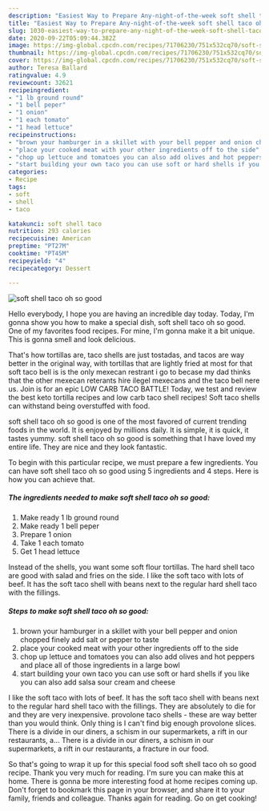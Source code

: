 ```yaml
---
description: "Easiest Way to Prepare Any-night-of-the-week soft shell taco oh so good"
title: "Easiest Way to Prepare Any-night-of-the-week soft shell taco oh so good"
slug: 1030-easiest-way-to-prepare-any-night-of-the-week-soft-shell-taco-oh-so-good
date: 2020-09-22T05:09:44.382Z
image: https://img-global.cpcdn.com/recipes/71706230/751x532cq70/soft-shell-taco-oh-so-good-recipe-main-photo.jpg
thumbnail: https://img-global.cpcdn.com/recipes/71706230/751x532cq70/soft-shell-taco-oh-so-good-recipe-main-photo.jpg
cover: https://img-global.cpcdn.com/recipes/71706230/751x532cq70/soft-shell-taco-oh-so-good-recipe-main-photo.jpg
author: Teresa Ballard
ratingvalue: 4.9
reviewcount: 32621
recipeingredient:
- "1 lb ground round"
- "1 bell peper"
- "1 onion"
- "1 each tomato"
- "1 head lettuce"
recipeinstructions:
- "brown your hamburger in a skillet with your bell pepper and onion chopped finely add salt or pepper to taste"
- "place your cooked meat with your other ingredients off to the side"
- "chop up lettuce and tomatoes you can also add olives and hot peppers and place all of those ingredients in a large bowl"
- "start building your own taco you can use soft or hard shells if you like you can also add salsa sour cream and cheese"
categories:
- Recipe
tags:
- soft
- shell
- taco

katakunci: soft shell taco 
nutrition: 293 calories
recipecuisine: American
preptime: "PT27M"
cooktime: "PT45M"
recipeyield: "4"
recipecategory: Dessert

---
```



![soft shell taco oh so good](https://img-global.cpcdn.com/recipes/71706230/751x532cq70/soft-shell-taco-oh-so-good-recipe-main-photo.jpg)

Hello everybody, I hope you are having an incredible day today. Today, I'm gonna show you how to make a special dish, soft shell taco oh so good. One of my favorites food recipes. For mine, I'm gonna make it a bit unique. This is gonna smell and look delicious.

That&#39;s how tortillas are, taco shells are just tostadas, and tacos are way better in the original way, with tortillas that are lightly fried at most for that soft taco bell is is the only mexecan restrant i go to becase my dad thinks that the other mexecan reterants hire ilegel mexecans and the taco bell nere us. Join is for an epic LOW CARB TACO BATTLE! Today, we test and review the best keto tortilla recipes and low carb taco shell recipes! Soft taco shells can withstand being overstuffed with food.

soft shell taco oh so good is one of the most favored of current trending foods in the world. It is enjoyed by millions daily. It is simple, it is quick, it tastes yummy. soft shell taco oh so good is something that I have loved my entire life. They are nice and they look fantastic.


To begin with this particular recipe, we must prepare a few ingredients. You can have soft shell taco oh so good using 5 ingredients and 4 steps. Here is how you can achieve that.

<!--inarticleads1-->

##### The ingredients needed to make soft shell taco oh so good:

1. Make ready 1 lb ground round
1. Make ready 1 bell peper
1. Prepare 1 onion
1. Take 1 each tomato
1. Get 1 head lettuce


Instead of the shells, you want some soft flour tortillas. The hard shell taco are good with salad and fries on the side. I like the soft taco with lots of beef. It has the soft taco shell with beans next to the regular hard shell taco with the fillings. 

<!--inarticleads2-->

##### Steps to make soft shell taco oh so good:

1. brown your hamburger in a skillet with your bell pepper and onion chopped finely add salt or pepper to taste
1. place your cooked meat with your other ingredients off to the side
1. chop up lettuce and tomatoes you can also add olives and hot peppers and place all of those ingredients in a large bowl
1. start building your own taco you can use soft or hard shells if you like you can also add salsa sour cream and cheese


I like the soft taco with lots of beef. It has the soft taco shell with beans next to the regular hard shell taco with the fillings. They are absolutely to die for and they are very inexpensive. provolone taco shells - these are way better than you would think. Only thing is I can&#39;t find big enough provolone slices. There is a divide in our diners, a schism in our supermarkets, a rift in our restaurants, a… There is a divide in our diners, a schism in our supermarkets, a rift in our restaurants, a fracture in our food. 

So that's going to wrap it up for this special food soft shell taco oh so good recipe. Thank you very much for reading. I'm sure you can make this at home. There is gonna be more interesting food at home recipes coming up. Don't forget to bookmark this page in your browser, and share it to your family, friends and colleague. Thanks again for reading. Go on get cooking!
